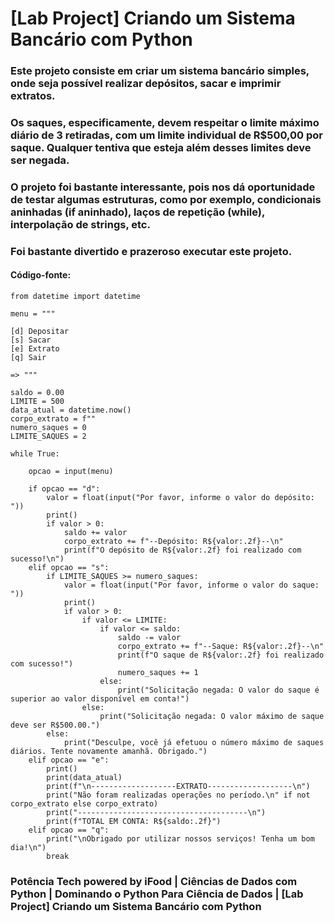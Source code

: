 # [Lab Project] Criando um Sistema Bancário com Python

###	Este projeto consiste em criar um sistema bancário simples, onde seja possível realizar depósitos, sacar e imprimir extratos.
###	Os saques, especificamente, devem respeitar o limite máximo diário de 3 retiradas, com um limite individual de R$500,00 por saque. Qualquer tentiva que esteja além desses limites deve ser negada.
###	O projeto foi bastante interessante, pois nos dá oportunidade de testar algumas estruturas, como por exemplo, condicionais aninhadas (if aninhado), laços de repetição (while), interpolação de strings, etc.
###	Foi bastante divertido e prazeroso executar este projeto.

#### Código-fonte:
```
from datetime import datetime

menu = """

[d] Depositar
[s] Sacar
[e] Extrato
[q] Sair

=> """

saldo = 0.00
LIMITE = 500
data_atual = datetime.now()
corpo_extrato = f""
numero_saques = 0
LIMITE_SAQUES = 2

while True:

    opcao = input(menu)

    if opcao == "d":
        valor = float(input("Por favor, informe o valor do depósito: "))
        print()
        if valor > 0:
            saldo += valor
            corpo_extrato += f"--Depósito: R${valor:.2f}--\n"
            print(f"O depósito de R${valor:.2f} foi realizado com sucesso!\n")
    elif opcao == "s":
        if LIMITE_SAQUES >= numero_saques:
            valor = float(input("Por favor, informe o valor do saque: "))
            print()
            if valor > 0:
                if valor <= LIMITE:
                    if valor <= saldo:
                        saldo -= valor
                        corpo_extrato += f"--Saque: R${valor:.2f}--\n"
                        print(f"O saque de R${valor:.2f} foi realizado com sucesso!")
                        numero_saques += 1
                    else:
                        print("Solicitação negada: O valor do saque é superior ao valor disponível em conta!")
                else:
                    print("Solicitação negada: O valor máximo de saque deve ser R$500.00.")
        else:
            print("Desculpe, você já efetuou o número máximo de saques diários. Tente novamente amanhã. Obrigado.")
    elif opcao == "e":
        print()
        print(data_atual)
        print(f"\n-------------------EXTRATO-------------------\n")
        print("Não foram realizadas operações no período.\n" if not corpo_extrato else corpo_extrato)
        print("--------------------------------------\n")
        print(f"TOTAL EM CONTA: R${saldo:.2f}")
    elif opcao == "q":
        print("\nObrigado por utilizar nossos serviços! Tenha um bom dia!\n")
        break
```


### Potência Tech powered by iFood | Ciências de Dados com Python | Dominando o Python Para Ciência de Dados | [Lab Project] Criando um Sistema Bancário com Python